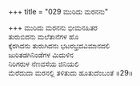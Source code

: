 +++
title = "029 ಮುರಿದು ಮರನನು"

+++
ಮುರಿದು ಮರನನು ಭೀಮನಹಿತರ   
ತುರುಬಿದನು ಮಲೆತಾನೆಗಳ ಹೊ  
ಕ್ಕೆರಗಿದನು ತುರುಗಿದನು ಭಟರಭ್ರದವಿಮಾನದಲಿ   
ಜುರಿತಡಗಿನಿಂಡೆಗಳ ಮಿದುಳಿನ  
ನಿರಿಗರುಳ ನೆಣವಸೆಯ ಜಿನಿಯಲಿ  
ಮೆರೆದುದಾ ಮರನಲ್ಲಿ ತಳಿತುದು ಹೂತುದೆಂಬಂತೆ     ॥29॥